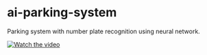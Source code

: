 # ai-parking-system
Parking system with number plate recognition using neural network.

[![Watch the video](http://github.com/dpozimski/ai-parking-system/tree/develop/Resources/application.jpg)](http://www.youtube.com/watch?v=uCqBg6iALBg&feature=youtu.be)
